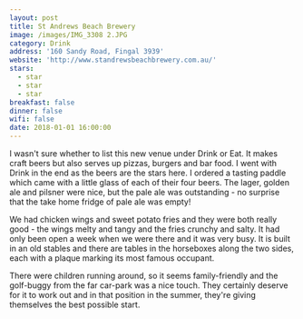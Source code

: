 ```yaml
---
layout: post
title: St Andrews Beach Brewery
image: /images/IMG_3308 2.JPG
category: Drink
address: '160 Sandy Road, Fingal 3939'
website: 'http://www.standrewsbeachbrewery.com.au/'
stars:
  - star
  - star
  - star
breakfast: false
dinner: false
wifi: false
date: 2018-01-01 16:00:00
---
```



I wasn't sure whether to list this new venue under Drink or Eat. It makes craft beers but also serves up pizzas, burgers and bar food. I went with Drink in the end as the beers are the stars here. I ordered a tasting paddle which came with a little glass of each of their four beers. The lager, golden ale and pilsner were nice, but the pale ale was outstanding - no surprise that the take home fridge of pale ale was empty!

We had chicken wings and sweet potato fries and they were both really good - the wings melty and tangy and the fries crunchy and salty. It had only been open a week when we were there and it was very busy. It is built in an old stables and there are tables in the horseboxes along the two sides, each with a plaque marking its most famous occupant.&nbsp;

There were children running around, so it seems family-friendly and the golf-buggy from the far car-park was a nice touch. They certainly deserve for it to work out and in that position in the summer, they're giving themselves the best possible start.